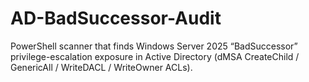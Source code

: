 # AD-BadSuccessor-Audit
PowerShell scanner that finds Windows Server 2025 “BadSuccessor” privilege-escalation exposure in Active Directory (dMSA CreateChild / GenericAll / WriteDACL / WriteOwner ACLs).
